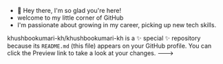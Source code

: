 - 👋 Hey there, I'm so glad you're here!
- welcome to my little corner of GitHub 
- I'm passionate about growing in my career, picking up new tech skills.

khushbookumari-kh/khushbookumari-kh is a ✨ special ✨ repository because its `README.md` (this file) appears on your GitHub profile.
You can click the Preview link to take a look at your changes.
--->
